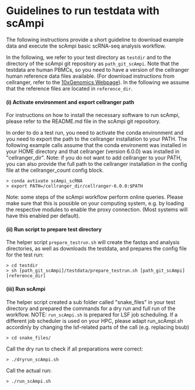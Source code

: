# Guidelines to run testdata with scAmpi

The following instructions provide a short guideline to download example data and execute the scAmpi basic scRNA-seq analysis workflow. 

In the following, we refer to your test directory as `testdir` and to the directory of the scAmpi git repository as `path_git_scAmpi`. Note that the testdata are human PBMCs, so you need to have a version of the cellranger human reference data files available. (For download instructions from cellranger, refer to the [10xGenomics Webpage](https://support.10xgenomics.com/single-cell-gene-expression/software/pipelines/latest/installation)).
In the following we assume that the reference files are located in `reference_dir`.

#### (i) Activate environment and export cellranger path

For instructions on how to install the necessary software to run scAmpi, please refer to the README.md file in the scAmpi git repository.

In order to do a test run, you need to activate the conda environment and you need to export the path to the cellranger installation to your PATH. The following example calls assume that the conda environemt was installed in your HOME directory and that cellranger (version 6.0.0) was installed in "cellranger_dir". Note: if you do not want to add cellranger to your PATH, you can also provide the full path to the cellranger installation in the config file at the cellranger_count config block.

```
> conda avtivate scAmpi_scRNA
> export PATH=/cellranger_dir/cellranger-6.0.0:$PATH
```

Note: some steps of the scAmpi workflow perform online queries. Please make sure that this is possible on your computing system, e.g. by loading the respective modules to enable the proxy connection. (Most systems will have this enabled per default).

#### (ii) Run script to prepare test directory
The helper script `prepare_testrun.sh` will create the fastqs and analysis directories, as well as downloads the testdata, and prepares the config file for the test run:

```
> cd testdir
> sh [path_git_scAmpi]/testdata/prepare_testrun.sh [path_git_scAmpi] [reference_dir]
```

#### (iii) Run scAmpi

The helper script created a sub folder called "snake_files" in your test directory and prepared the commands for a dry run and full run of the workflow.
NOTE: `run_scAmpi.sh` is prepared for LSF job scheduling. If a different job scheduler is used on your HPC, please adapt run_scAmpi.sh accordinly by changing the lsf-related parts of the call (e.g. replacing bsub)

```
> cd snake_files/
```

Call the dry run to check if all preparations were correct:

```
> ./dryrun_scAmpi.sh
```

Call the actual run:

```
> ./run_scAmpi.sh
```


